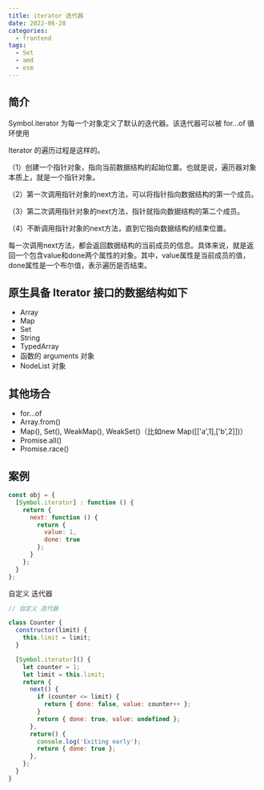 ```yaml
---
title: iterator 迭代器
date: 2022-06-28
categories:
  - frontend
tags:
  - Set
  - amd
  - esm
---
```


## 简介
Symbol.iterator 为每一个对象定义了默认的迭代器。该迭代器可以被 for...of 循环使用

Iterator 的遍历过程是这样的。

（1）创建一个指针对象，指向当前数据结构的起始位置。也就是说，遍历器对象本质上，就是一个指针对象。

（2）第一次调用指针对象的next方法，可以将指针指向数据结构的第一个成员。

（3）第二次调用指针对象的next方法，指针就指向数据结构的第二个成员。

（4）不断调用指针对象的next方法，直到它指向数据结构的结束位置。

每一次调用next方法，都会返回数据结构的当前成员的信息。具体来说，就是返回一个包含value和done两个属性的对象。其中，value属性是当前成员的值，done属性是一个布尔值，表示遍历是否结束。

## 原生具备 Iterator 接口的数据结构如下
- Array
- Map
- Set
- String
- TypedArray
- 函数的 arguments 对象
- NodeList 对象

## 其他场合
- for...of
- Array.from()
- Map(), Set(), WeakMap(), WeakSet()（比如new Map([['a',1],['b',2]])）
- Promise.all()
- Promise.race()

## 案例
```js
const obj = {
  [Symbol.iterator] : function () {
    return {
      next: function () {
        return {
          value: 1,
          done: true
        };
      }
    };
  }
};
```
自定义 迭代器

```js
// 自定义 迭代器

class Counter {
  constructor(limit) {
    this.limit = limit;
  }

  [Symbol.iterator]() {
    let counter = 1;
    let limit = this.limit;
    return {
      next() {
        if (counter <= limit) {
          return { done: false, value: counter++ };
        }
        return { done: true, value: undefined };
      },
      return() {
        console.log('Exiting early');
        return { done: true };
      },
    };
  }
}
```
